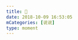 ```yaml
---
title: 🧐
date: 2018-10-09 16:53:05
mCategories: [说说]
type: moment
---
```


<div id="pics-20181009165305"></div>

<script src="/lib/moment/pics.js"></script>
<script>
var data = [
    {"link": "2018-10-09_155329.mov", "type": "video"}
];
picsRender(data, "pics-20181009165305");
</script>

